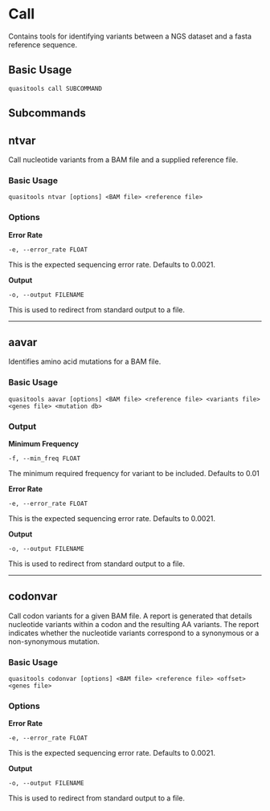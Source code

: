 # Call

Contains tools for identifying variants between a NGS dataset and a fasta reference sequence.

## Basic Usage  

```
quasitools call SUBCOMMAND
```

## Subcommands

## ntvar

Call nucleotide variants from a BAM file and a supplied reference file.

### Basic Usage  

```
quasitools ntvar [options] <BAM file> <reference file>
```

### Options  

**Error Rate**
```text
-e, --error_rate FLOAT
```

This is the expected sequencing error rate. Defaults to 0.0021.

**Output**
```text
-o, --output FILENAME
```

This is used to redirect from standard output to a file.  

---

## aavar  

Identifies amino acid mutations for a BAM file.

### Basic Usage  

```
quasitools aavar [options] <BAM file> <reference file> <variants file> <genes file> <mutation db>
```

### Output  

**Minimum Frequency**  

```text
-f, --min_freq FLOAT
```

The minimum required frequency for variant to be included. Defaults to 0.01

**Error Rate**  

```text
-e, --error_rate FLOAT
```

This is the expected sequencing error rate. Defaults to 0.0021.  

**Output**  

```text
-o, --output FILENAME
```  

This is used to redirect from standard output to a file.  

---

## codonvar  

Call codon variants for a given BAM file. A report is generated that details nucleotide variants within a codon and the resulting AA variants. The report indicates whether the nucleotide variants correspond to a synonymous or a non-synonymous mutation.  

### Basic Usage

```
quasitools codonvar [options] <BAM file> <reference file> <offset> <genes file>
```

### Options  

**Error Rate**  

```text
-e, --error_rate FLOAT
```

This is the expected sequencing error rate. Defaults to 0.0021.  

**Output**  

```text
-o, --output FILENAME
```

This is used to redirect from standard output to a file.    
